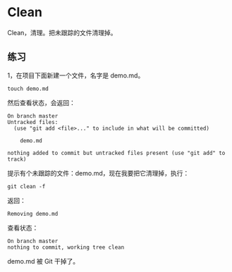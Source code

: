 # Clean

Clean，清理。把未跟踪的文件清理掉。

## 练习

1，在项目下面新建一个文件，名字是 demo.md。

```
touch demo.md
```

然后查看状态，会返回：

```
On branch master
Untracked files:
  (use "git add <file>..." to include in what will be committed)

    demo.md

nothing added to commit but untracked files present (use "git add" to track)
```

提示有个未跟踪的文件：demo.md，现在我要把它清理掉，执行：

```
git clean -f
```

返回：

```
Removing demo.md
```

查看状态：

```
On branch master
nothing to commit, working tree clean
```

demo.md 被 Git 干掉了。

